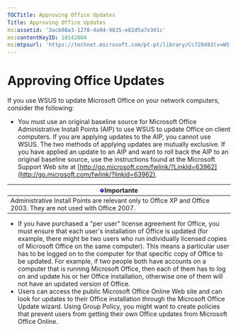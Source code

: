 ```yaml
---
TOCTitle: Approving Office Updates
Title: Approving Office Updates
ms:assetid: '3acb08a3-1278-4a94-9835-e82d5a7e341c'
ms:contentKeyID: 18142004
ms:mtpsurl: 'https://technet.microsoft.com/pt-pt/library/Cc720493(v=WS.10)'
---
```


Approving Office Updates
========================

If you use WSUS to update Microsoft Office on your network computers, consider the following:

-   You must use an original baseline source for Microsoft Office Administrative Install Points (AIP) to use WSUS to update Office on client computers. If you are applying updates to the AIP, you cannot use WSUS. The two methods of applying updates are mutually exclusive. If you have applied an update to an AIP and want to roll back the AIP to an original baseline source, use the instructions found at the Microsoft Support Web site at [http://go.microsoft.com/fwlink/?LinkId=63962](http://go.microsoft.com/fwlink/?linkid=63962).

| ![](images/Cc720493.Important(WS.10).gif)Importante                                  |
|-------------------------------------------------------------------------------------------------------------------|
| Administrative Install Points are relevant only to Office XP and Office 2003. They are not used with Office 2007. |

-   If you have purchased a "per user" license agreement for Office, you must ensure that each user's installation of Office is updated (for example, there might be two users who run individually licensed copies of Microsoft Office on the same computer). This means a particular user has to be logged on to the computer for that specific copy of Office to be updated. For example, if two people both have accounts on a computer that is running Microsoft Office, then each of them has to log on and update his or her Office installation, otherwise one of them will not have an updated version of Office.
-   Users can access the public Microsoft Office Online Web site and can look for updates to their Office installation through the Microsoft Office Update wizard. Using Group Policy, you might want to create policies that prevent users from getting their own Office updates from Microsoft Office Online.
